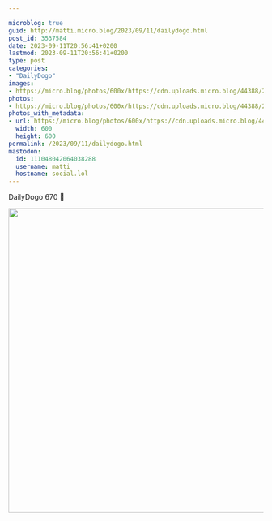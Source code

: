 ```yaml
---

microblog: true
guid: http://matti.micro.blog/2023/09/11/dailydogo.html
post_id: 3537584
date: 2023-09-11T20:56:41+0200
lastmod: 2023-09-11T20:56:41+0200
type: post
categories:
- "DailyDogo"
images:
- https://micro.blog/photos/600x/https://cdn.uploads.micro.blog/44388/2023/fb4d6605ad0e4c328aa1513e9c2401ff.jpg
photos:
- https://micro.blog/photos/600x/https://cdn.uploads.micro.blog/44388/2023/fb4d6605ad0e4c328aa1513e9c2401ff.jpg
photos_with_metadata:
- url: https://micro.blog/photos/600x/https://cdn.uploads.micro.blog/44388/2023/fb4d6605ad0e4c328aa1513e9c2401ff.jpg
  width: 600
  height: 600
permalink: /2023/09/11/dailydogo.html
mastodon:
  id: 111048042064038288
  username: matti
  hostname: social.lol
---
```

DailyDogo 670 🐶

<img src="/media/uploads/2023/fb4d6605ad0e4c328aa1513e9c2401ff.jpg" width="600" height="600" alt="" />
